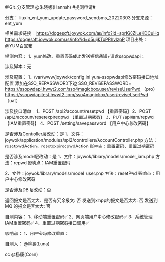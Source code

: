 @Git_分支管理  @朱晓娜(Hannah) #提测申请# 

分支： liuxin_ent_yum_update_password_sendsms_20220303
分支来源： ent_yum

相关需求链接：
https://dogesoft.joywok.com/as/info?id=sprIG0ZlLeKDCuHq
https://dogesoft.joywok.com/as/info?id=d5uijKTxPRhvlzpP
项目出处：@YUM百宝箱 

提测内容：
1、yum修改、重置密码成功发送短信通知+请求ssopwdapi；

涉及脚本：无

涉及配置：
1、/var/www/joywok/config.ini
yum-ssopwdapi修改密码接口地址配置
添加在SSO_REPASSWORD下边
SSO_REVISEPASSWORD=
https://ssopwdapi.hwwt2.com/sso4magicbox/user/reviseUserPwd （pro）
https://ssopwdapitest.hwwt2.com/sso4magicbox/user/reviseUserPwd （uat）

涉及接口清单：
1、POST /api2/account/resetpwd		【重置密码】
2、POST /api2/account/resetexpiredpwd	【重置过期密码】
3、PUT  /api/iam/repwd			【IAM重置密码】
4、POST /setting/savepassword		【用户中心修改密码】

是否涉及Controller层改动：是
1、文件：joywok/application/modules/api2/controllers/AccountController.php
方法：resetpwdAction、resetexpiredpwdAction
影响点：重置密码、重置过期密码

是否涉及model层改动：是
1、文件：joywok/library/models/model_iam.php
方法：repwd
影响点：IAM重置密码

2、文件：joywok/library/models/model_user.php
方法：resetPwd
影响点：用户中心修改密码

是否涉及DB 层改动：否

返回报文是否太大、是否有冗余报文: 否
发送到xmpp的报文是否太大: 否
发送到MQ 的报文是否太大: 否

自测内容：
1、移动端重置密码✅
2、网页端用户中心修改密码✅
3、系统管理IAM重置密码✅
4、重置过期密码接口调用✅

影响点：
1、用户密码修改重置；

自测人： @柳鑫(Luna)

cc @杨康(Conn)
